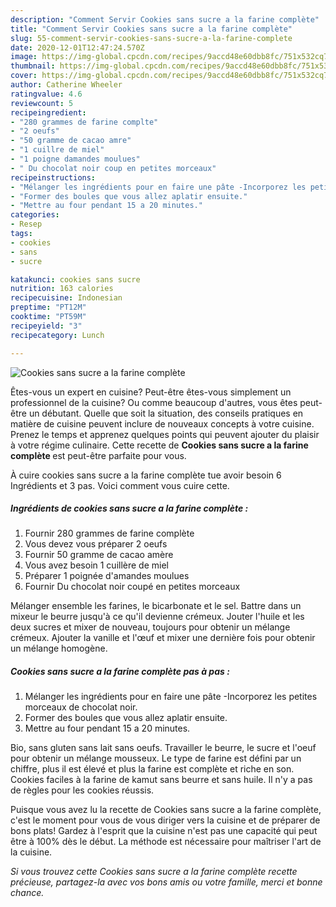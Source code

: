 ```yaml
---
description: "Comment Servir Cookies sans sucre a la farine complète"
title: "Comment Servir Cookies sans sucre a la farine complète"
slug: 55-comment-servir-cookies-sans-sucre-a-la-farine-complete
date: 2020-12-01T12:47:24.570Z
image: https://img-global.cpcdn.com/recipes/9accd48e60dbb8fc/751x532cq70/cookies-sans-sucre-a-la-farine-complete-photo-principale-de-la-recette.jpg
thumbnail: https://img-global.cpcdn.com/recipes/9accd48e60dbb8fc/751x532cq70/cookies-sans-sucre-a-la-farine-complete-photo-principale-de-la-recette.jpg
cover: https://img-global.cpcdn.com/recipes/9accd48e60dbb8fc/751x532cq70/cookies-sans-sucre-a-la-farine-complete-photo-principale-de-la-recette.jpg
author: Catherine Wheeler
ratingvalue: 4.6
reviewcount: 5
recipeingredient:
- "280 grammes de farine complte"
- "2 oeufs"
- "50 gramme de cacao amre"
- "1 cuillre de miel"
- "1 poigne damandes moulues"
- " Du chocolat noir coup en petites morceaux"
recipeinstructions:
- "Mélanger les ingrédients pour en faire une pâte -Incorporez les petites morceaux de chocolat noir."
- "Former des boules que vous allez aplatir ensuite."
- "Mettre au four pendant 15 a 20 minutes."
categories:
- Resep
tags:
- cookies
- sans
- sucre

katakunci: cookies sans sucre 
nutrition: 163 calories
recipecuisine: Indonesian
preptime: "PT12M"
cooktime: "PT59M"
recipeyield: "3"
recipecategory: Lunch

---
```



![Cookies sans sucre a la farine complète](https://img-global.cpcdn.com/recipes/9accd48e60dbb8fc/751x532cq70/cookies-sans-sucre-a-la-farine-complete-photo-principale-de-la-recette.jpg)

Êtes-vous un expert en cuisine? Peut-être êtes-vous simplement un professionnel de la cuisine? Ou comme beaucoup d'autres, vous êtes peut-être un débutant. Quelle que soit la situation, des conseils pratiques en matière de cuisine peuvent inclure de nouveaux concepts à votre cuisine. Prenez le temps et apprenez quelques points qui peuvent ajouter du plaisir à votre régime culinaire. Cette recette de <strong> Cookies sans sucre a la farine complète </strong> est peut-être parfaite pour vous.

<!--inarticleads1-->

À cuire cookies sans sucre a la farine complète tue avoir besoin 6 Ingrédients et 3 pas. Voici comment vous cuire cette.

##### Ingrédients de cookies sans sucre a la farine complète :

1. Fournir 280 grammes de farine complète
1. Vous devez vous préparer 2 oeufs
1. Fournir 50 gramme de cacao amère
1. Vous avez besoin 1 cuillère de miel
1. Préparer 1 poignée d&#39;amandes moulues
1. Fournir  Du chocolat noir coupé en petites morceaux


Mélanger ensemble les farines, le bicarbonate et le sel. Battre dans un mixeur le beurre jusqu&#39;à ce qu&#39;il devienne crémeux. Jouter l&#39;huile et les deux sucres et mixer de nouveau, toujours pour obtenir un mélange crémeux. Ajouter la vanille et l&#39;œuf et mixer une dernière fois pour obtenir un mélange homogène. 

<!--inarticleads2-->

##### Cookies sans sucre a la farine complète pas à pas :

1. Mélanger les ingrédients pour en faire une pâte -Incorporez les petites morceaux de chocolat noir.
1. Former des boules que vous allez aplatir ensuite.
1. Mettre au four pendant 15 a 20 minutes.


Bio, sans gluten sans lait sans oeufs. Travailler le beurre, le sucre et l&#39;oeuf pour obtenir un mélange mousseux. Le type de farine est défini par un chiffre, plus il est élevé et plus la farine est complète et riche en son. Cookies faciles à la farine de kamut sans beurre et sans huile. Il n&#39;y a pas de règles pour les cookies réussis. 

<!--inarticleads1-->

<p>
Puisque vous avez lu la recette de Cookies sans sucre a la farine complète, c'est le moment pour vous de vous diriger vers la cuisine et de préparer de bons plats! Gardez à l'esprit que la cuisine n'est pas une capacité qui peut être à 100% dès le début. La méthode est nécessaire pour maîtriser l'art de la cuisine.
</p>

<p>
<i>Si vous trouvez cette Cookies sans sucre a la farine complète recette précieuse, partagez-la avec vos bons amis ou votre famille, merci et bonne chance.</i>
</p>
